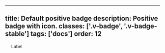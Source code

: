 <!--
 *              © 2025 Visa
 *
 * Licensed under the Apache License, Version 2.0 (the "License");
 * you may not use this file except in compliance with the License.
 * You may obtain a copy of the License at
 *
 *         http://www.apache.org/licenses/LICENSE-2.0
 *
 * Unless required by applicable law or agreed to in writing, software
 * distributed under the License is distributed on an "AS IS" BASIS,
 * WITHOUT WARRANTIES OR CONDITIONS OF ANY KIND, either express or implied.
 * See the License for the specific language governing permissions and
 * limitations under the License.
 *
 -->
---
title: Default positive badge
description: Positive badge with icon.
classes: ['.v-badge', '.v-badge-stable']
tags: ['docs']
order: 12
---

<div class="v-badge v-badge-stable">
  <svg class="v-icon v-icon-tiny" height="16" viewbox="0 0 16 16" width="16">
    <use href="#visa-success-tiny">
    </use>
  </svg>
  <span>
    Label
  </span>
</div>
